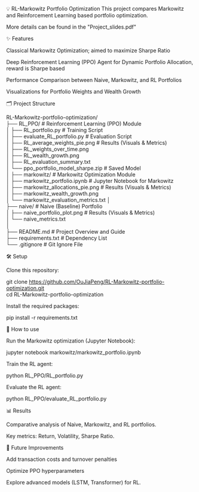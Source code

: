 💡 RL-Markowitz Portfolio Optimization
This project compares Markowitz and Reinforcement Learning based portfolio optimization.

More details can be found in the "Project_slides.pdf"

✨ Features

Classical Markowitz Optimization; aimed to maximize Sharpe Ratio

Deep Reinforcement Learning (PPO) Agent for Dynamic Portfolio Allocation, reward is Sharpe based

Performance Comparison between Naive, Markowitz, and RL Portfolios

Visualizations for Portfolio Weights and Wealth Growth

🗂 Project Structure

RL-Markowitz-portfolio-optimization/  
├── RL_PPO/                              # Reinforcement Learning (PPO) Module  
│   ├── RL_portfolio.py                  # Training Script  
│   ├── evaluate_RL_portfolio.py         # Evaluation Script  
│   ├── RL_average_weights_pie.png       # Results (Visuals & Metrics)  
│   ├── RL_weights_over_time.png  
│   ├── RL_wealth_growth.png  
│   ├── RL_evaluation_summary.txt  
│   └── ppo_portfolio_model_sharpe.zip   # Saved Model  
│
├── markowitz/                           # Markowitz Optimization Module  
│   ├── markowitz_portfolio.ipynb        # Jupyter Notebook for Markowitz  
│   ├── markowitz_allocations_pie.png    # Results (Visuals & Metrics)  
│   ├── markowitz_wealth_growth.png  
│   └── markowitz_evaluation_metrics.txt 
│  
├── naive/                               # Naive (Baseline) Portfolio  
│   ├── naive_portfolio_plot.png         # Results (Visuals & Metrics)  
│   └── naive_metrics.txt         
│  
├── README.md                            # Project Overview and Guide  
├── requirements.txt                     # Dependency List  
└── .gitignore                           # Git Ignore File  
  
🛠️ Setup

Clone this repository:

git clone https://github.com/OuJiaPeng/RL-Markowitz-portfolio-optimization.git  
cd RL-Markowitz-portfolio-optimization

Install the required packages:

pip install -r requirements.txt

🚀 How to use

Run the Markowitz optimization (Jupyter Notebook):

jupyter notebook markowitz/markowitz_portfolio.ipynb

Train the RL agent:

python RL_PPO/RL_portfolio.py

Evaluate the RL agent:

python RL_PPO/evaluate_RL_portfolio.py

📊 Results

Comparative analysis of Naive, Markowitz, and RL portfolios.

Key metrics: Return, Volatility, Sharpe Ratio.

📝 Future Improvements

Add transaction costs and turnover penalties

Optimize PPO hyperparameters

Explore advanced models (LSTM, Transformer) for RL.

